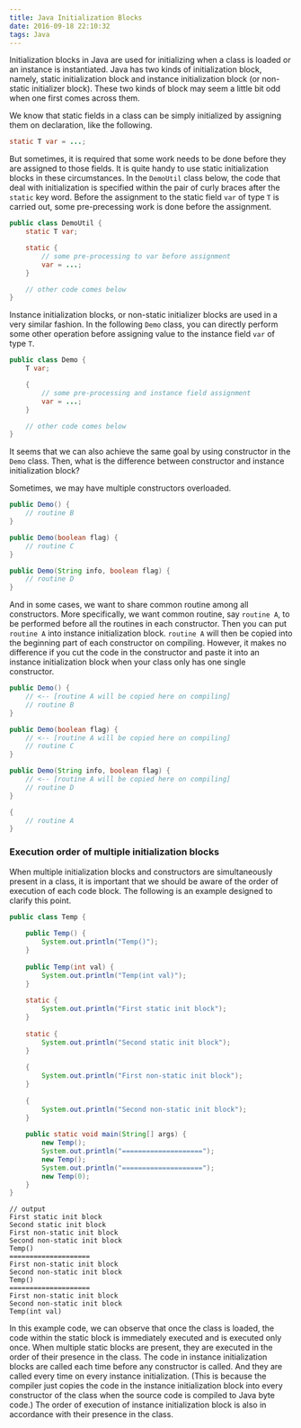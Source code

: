 ```yaml
---
title: Java Initialization Blocks
date: 2016-09-18 22:10:32
tags: Java
---
```



Initialization blocks in Java are used for initializing when a class is loaded or an instance is instantiated. Java has two kinds of initialization block, namely, static initialization block and instance initialization block (or non-static initializer block). These two kinds of block may seem a little bit odd when one first comes across them.

We know that static fields in a class can be simply initialized by assigning them on declaration, like the following.

```java
static T var = ...;
```

But sometimes, it is required that some work needs to be done before they are assigned to those fields. It is quite handy to use static initialization blocks in these circumstances. In the `DemoUtil` class below, the code that deal with initialization is specified within the pair of curly braces after the `static` key word. Before the assignment to the static field `var` of type `T` is carried out, some pre-precessing work is done before the assignment.

```java
public class DemoUtil {
    static T var;

    static {
        // some pre-processing to var before assignment
        var = ...;
    }

    // other code comes below
}
```

Instance initialization blocks, or non-static initializer blocks are used in a very similar fashion. In the following `Demo` class, you can directly perform some other operation before assigning value to the instance field `var` of type `T`.

```java
public class Demo {
    T var;

    {
        // some pre-processing and instance field assignment
        var = ...;
    }

    // other code comes below
}
```

It seems that we can also achieve the same goal by using constructor in the `Demo` class. Then, what is the difference between constructor and instance initialization block?

Sometimes, we may have multiple constructors overloaded.

```java
public Demo() {
    // routine B
}

public Demo(boolean flag) {
    // routine C
}

public Demo(String info, boolean flag) {
    // routine D
}
```

And in some cases, we want to share common routine among all constructors. More specifically, we want common routine, say `routine A`, to be performed before all the routines in each constructor. Then you can put `routine A` into instance initialization block. `routine A` will then be copied into the beginning part of each constructor on compiling. However, it makes no difference if you cut the code in the constructor and paste it into an instance initialization block when your class only has one single constructor.

```java
public Demo() {
    // <-- [routine A will be copied here on compiling]
    // routine B
}

public Demo(boolean flag) {
    // <-- [routine A will be copied here on compiling]
    // routine C
}

public Demo(String info, boolean flag) {
    // <-- [routine A will be copied here on compiling]
    // routine D
}

{
    // routine A
}
```

### Execution order of multiple initialization blocks

When multiple initialization blocks and constructors are simultaneously present in a class, it is important that we should be aware of the order of execution of each code block. The following is an example designed to clarify this point.

```java
public class Temp {
    
    public Temp() {
        System.out.println("Temp()");
    }
    
    public Temp(int val) {
        System.out.println("Temp(int val)");
    }
    
    static {
        System.out.println("First static init block");
    }
    
    static {
        System.out.println("Second static init block");
    }
    
    {
        System.out.println("First non-static init block");
    }
    
    {
        System.out.println("Second non-static init block");
    }
    
    public static void main(String[] args) {
        new Temp();
        System.out.println("====================");
        new Temp();
        System.out.println("====================");
        new Temp(0);
    }
}
```

```
// output
First static init block
Second static init block
First non-static init block
Second non-static init block
Temp()
====================
First non-static init block
Second non-static init block
Temp()
====================
First non-static init block
Second non-static init block
Temp(int val)
```

In this example code, we can observe that once the class is loaded, the code within the static block is immediately executed and is executed only once. When multiple static blocks are present, they are executed in the order of their presence in the class. The code in instance initialization blocks are called each time before any constructor is called. And they are called every time on every instance initialization. (This is because the compiler just copies the code in the instance initialization block into every constructor of the class when the source code is compiled to Java byte code.) The order of execution of instance initialization block is also in accordance with their presence in the class.